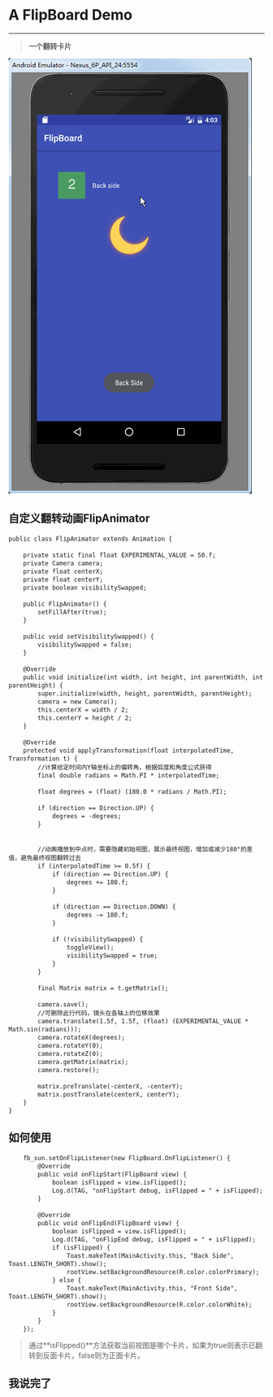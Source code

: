 # A FlipBoard Demo

---

>**一个翻转卡片**

![GIF](https://raw.githubusercontent.com/WaylanPunch/FlipBoard/master/demo_03.gif)

## 自定义翻转动画FlipAnimator

	public class FlipAnimator extends Animation {

        private static final float EXPERIMENTAL_VALUE = 50.f;
        private Camera camera;
        private float centerX;
        private float centerY;
        private boolean visibilitySwapped;

        public FlipAnimator() {
            setFillAfter(true);
        }

        public void setVisibilitySwapped() {
            visibilitySwapped = false;
        }

        @Override
        public void initialize(int width, int height, int parentWidth, int parentHeight) {
            super.initialize(width, height, parentWidth, parentHeight);
            camera = new Camera();
            this.centerX = width / 2;
            this.centerY = height / 2;
        }

        @Override
        protected void applyTransformation(float interpolatedTime, Transformation t) {
            //计算给定时间内Y轴坐标上的偏转角，根据弧度和角度公式获得
            final double radians = Math.PI * interpolatedTime;

            float degrees = (float) (180.0 * radians / Math.PI);

            if (direction == Direction.UP) {
                degrees = -degrees;
            }


            //动画播放到中点时，需要隐藏初始视图，展示最终视图，增加或减少180°的差值，避免最终视图翻转过去
            if (interpolatedTime >= 0.5f) {
                if (direction == Direction.UP) {
                    degrees += 180.f;
                }

                if (direction == Direction.DOWN) {
                    degrees -= 180.f;
                }

                if (!visibilitySwapped) {
                    toggleView();
                    visibilitySwapped = true;
                }
            }

            final Matrix matrix = t.getMatrix();

            camera.save();
            //可删除此行代码，镜头在各轴上的位移效果
            camera.translate(1.5f, 1.5f, (float) (EXPERIMENTAL_VALUE * Math.sin(radians)));
            camera.rotateX(degrees);
            camera.rotateY(0);
            camera.rotateZ(0);
            camera.getMatrix(matrix);
            camera.restore();

            matrix.preTranslate(-centerX, -centerY);
            matrix.postTranslate(centerX, centerY);
        }
    }


## 如何使用

		fb_sun.setOnFlipListener(new FlipBoard.OnFlipListener() {
            @Override
            public void onFlipStart(FlipBoard view) {
                boolean isFlipped = view.isFlipped();
                Log.d(TAG, "onFlipStart debug, isFlipped = " + isFlipped);
            }

            @Override
            public void onFlipEnd(FlipBoard view) {
                boolean isFlipped = view.isFlipped();
                Log.d(TAG, "onFlipEnd debug, isFlipped = " + isFlipped);
                if (isFlipped) {
                    Toast.makeText(MainActivity.this, "Back Side", Toast.LENGTH_SHORT).show();
                    rootView.setBackgroundResource(R.color.colorPrimary);
                } else {
                    Toast.makeText(MainActivity.this, "Front Side", Toast.LENGTH_SHORT).show();
                    rootView.setBackgroundResource(R.color.colorWhite);
                }
            }
        });

>通过**isFlipped()**方法获取当前视图是哪个卡片，如果为true则表示已翻转到反面卡片，false则为正面卡片。

## 我说完了